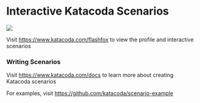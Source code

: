 # Interactive Katacoda Scenarios

[![](http://shields.katacoda.com/katacoda/flashfox/count.svg)](https://www.katacoda.com/flashfox "Get your profile on Katacoda.com")

Visit https://www.katacoda.com/flashfox to view the profile and interactive scenarios

### Writing Scenarios
Visit https://www.katacoda.com/docs to learn more about creating Katacoda scenarios

For examples, visit https://github.com/katacoda/scenario-example

